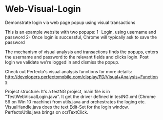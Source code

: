 # Web-Visual-Login
Demonstrate login via web page popup using visual transactions

This is an example website with two popups:
1- Login, using username and password
2- Once login is successful, Chrome will typically ask to save the password

The mechanism of visual analysis and transactions finds the popups, enters the username and password to the relevant fields and clicks login. Post login we validate we're logged in and dismiss the popup.

Check out Perfecto's visual analysis functions for more details: http://developers.perfectomobile.com/display/PD/Visual+Analysis+Functions

Project structure:
It's a testNG project, main file is in "TestWebVisualLogin.java". It get the driver defined in testNG.xml (Chrome 56 on Win 10 machine) from utils.java and orchestrates the loging etc. VisualHandle.java does the text Edit-Set for the login window. 
PerfectoUtils.java brings on ocrTextClick. 
